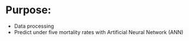 # Purpose: 
- Data processing
- Predict under five mortality rates with Artificial Neural Network (ANN)
